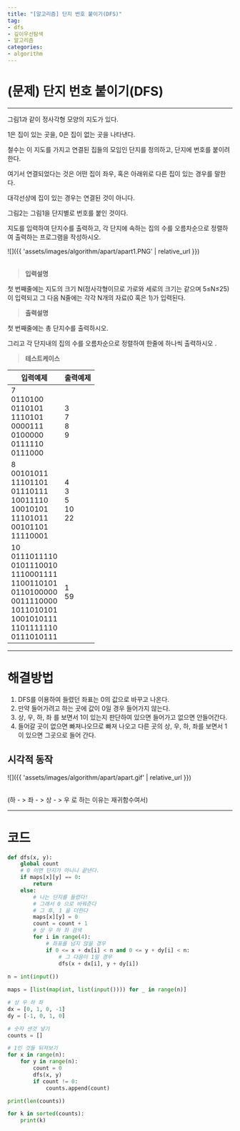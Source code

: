 ```yaml
---
title: "[알고리즘] 단지 번호 붙이기(DFS)"
tag:
- dfs
- 깊이우선탐색
- 알고리즘
categories:
- algorithm
---
```


# (문제) 단지 번호 붙이기(DFS)
---

그림1과 같이 정사각형 모양의 지도가 있다.

1은 집이 있는 곳을, 0은 집이 없는 곳을 나타낸다.

철수는 이 지도를 가지고 연결된 집들의 모임인 단지를 정의하고, 단지에 번호를 붙이려 한다.

여기서 연결되었다는 것은 어떤 집이 좌우, 혹은 아래위로 다른 집이 있는 경우를 말한다.

대각선상에 집이 있는 경우는 연결된 것이 아니다.

그림2는 그림1을 단지별로 번호를 붙인 것이다.

지도를 입력하여 단지수를 출력하고, 각 단지에 속하는 집의 수를 오름차순으로 정렬하여 출력하는 프로그램을 작성하시오.

![]({{ 'assets/images/algorithm/apart/apart1.PNG' | relative_url }})<br><br>

> **입력설명**

첫 번째줄에는 지도의 크기 N(정사각형이므로 가로와 세로의 크기는 같으며 5≤N≤25)이 입력되고 그 다음 N줄에는 각각 N개의 자료(0 혹은 1)가 입력된다.

> **출력설명**

첫 번째줄에는 총 단지수를 출력하시오.

그리고 각 단지내의 집의 수를 오름차순으로 정렬하여 한줄에 하나씩 출력하시오 .

> **테스트케이스**
 

| 입력예제 | 출력예제 |
| -------- | -------- | 
| 7<br>0110100<br>0110101<br>1110101<br>0000111<br>0100000<br>0111110<br>0111000 | 3<br>7<br>8<br>9 | 
| 8<br>00101011<br>11101101<br>01110111<br>10011110<br>10010101<br>11101011<br>00101101<br>11110001 | 4<br>3<br>5<br>10<br>22 | 
| 10<br>0111011110<br>0101110010<br>1110001111<br>1100110101<br>0110100000<br>0011110000<br>1011010101<br>1001010111<br>1101111110<br>0111010111 | 1<br>59 | 

---
# 해결방법
1. DFS를 이용하여 들렸던 좌표는 0의 값으로 바꾸고 나온다.
2. 만약 들어가려고 하는 곳에 값이 0일 경우 들어가지 않는다.
3. 상, 우, 하, 좌 를 보면서 1이 있는지 판단하여 있으면 들어가고 없으면 안들어간다.
4. 들어갈 곳이 없으면 빠져나오므로 빠져 나오고 다른 곳의 상, 우, 하, 좌를 보면서 1이 있으면 그곳으로 들어 간다.

## 시각적 동작

![]({{ 'assets/images/algorithm/apart/apart.gif' | relative_url }})<br><br>

(하 - > 좌 - > 상 - > 우 로 하는 이유는 재귀함수여서)

---
# 코드
```python
def dfs(x, y):
    global count
    # 0 이면 단지가 아니니 끝낸다.
    if maps[x][y] == 0:
        return
    else:
        # 나는 단지를 들렸다!
        # 그래서 0 으로 바꿔준다
        # 그 후, 1 을 더한다
        maps[x][y] = 0
        count = count + 1
        # 상 우 하 좌 검색
        for i in range(4):
            # 좌표를 넘지 않을 경우
            if 0 <= x + dx[i] < n and 0 <= y + dy[i] < n:
                # 그 다음이 1일 경우
                dfs(x + dx[i], y + dy[i])
        
n = int(input())

maps = [list(map(int, list(input()))) for _ in range(n)]

# 상 우 하 좌
dx = [0, 1, 0, -1]
dy = [-1, 0, 1, 0]

# 숫자 샌것 넣기
counts = []

# 1인 것들 뒤져보기
for x in range(n):
    for y in range(n):
        count = 0
        dfs(x, y)
        if count != 0:
            counts.append(count)

print(len(counts))

for k in sorted(counts):
    print(k)
```

